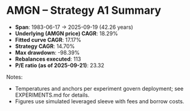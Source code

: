 # AMGN – Strategy A1 Summary

- **Span**: 1983-06-17 → 2025-09-19 (42.26 years)
- **Underlying (AMGN price) CAGR**: 18.29%
- **Fitted curve CAGR**: 17.17%
- **Strategy CAGR**: 14.70%
- **Max drawdown**: -98.39%
- **Rebalances executed**: 113
- **P/E ratio (as of 2025-09-21)**: 23.32

Notes:

- Temperatures and anchors per experiment govern deployment; see EXPERIMENTS.md for details.
- Figures use simulated leveraged sleeve with fees and borrow costs.

